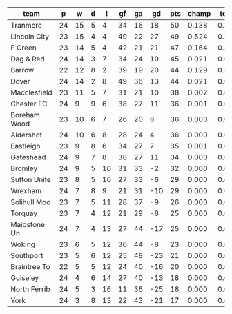 |     team     | p  | w  | d | l  | gf | ga | gd  | pts | champ | top2  | top3  | top4  |  5-7  | bot4  | bot3  | bot2  |
|--------------|----|----|---|----|----|----|-----|-----|-------|-------|-------|-------|-------|-------|-------|-------|
| Tranmere     | 24 | 15 | 5 |  4 | 34 | 16 |  18 |  50 | 0.138 | 0.354 | 0.568 | 0.746 | 0.226 | 0.000 | 0.000 | 0.000|
| Lincoln City | 23 | 15 | 4 |  4 | 49 | 22 |  27 |  49 | 0.524 | 0.743 | 0.876 | 0.943 | 0.054 | 0.000 | 0.000 | 0.000|
| F Green      | 23 | 14 | 5 |  4 | 42 | 21 |  21 |  47 | 0.164 | 0.396 | 0.605 | 0.772 | 0.199 | 0.000 | 0.000 | 0.000|
| Dag & Red    | 24 | 14 | 3 |  7 | 34 | 24 |  10 |  45 | 0.021 | 0.075 | 0.170 | 0.314 | 0.486 | 0.000 | 0.000 | 0.000|
| Barrow       | 22 | 12 | 8 |  2 | 39 | 19 |  20 |  44 | 0.129 | 0.331 | 0.536 | 0.711 | 0.251 | 0.000 | 0.000 | 0.000|
| Dover        | 24 | 14 | 2 |  8 | 49 | 36 |  13 |  44 | 0.021 | 0.082 | 0.181 | 0.331 | 0.489 | 0.000 | 0.000 | 0.000|
| Macclesfield | 23 | 11 | 5 |  7 | 31 | 21 |  10 |  38 | 0.002 | 0.009 | 0.027 | 0.071 | 0.355 | 0.000 | 0.000 | 0.000|
| Chester FC   | 24 |  9 | 9 |  6 | 38 | 27 |  11 |  36 | 0.001 | 0.003 | 0.009 | 0.027 | 0.204 | 0.000 | 0.000 | 0.000|
| Boreham Wood | 23 | 10 | 6 |  7 | 26 | 20 |   6 |  36 | 0.000 | 0.001 | 0.005 | 0.018 | 0.171 | 0.000 | 0.000 | 0.000|
| Aldershot    | 24 | 10 | 6 |  8 | 28 | 24 |   4 |  36 | 0.000 | 0.001 | 0.005 | 0.015 | 0.147 | 0.000 | 0.000 | 0.000|
| Eastleigh    | 23 |  9 | 8 |  6 | 34 | 27 |   7 |  35 | 0.001 | 0.003 | 0.013 | 0.033 | 0.226 | 0.000 | 0.000 | 0.000|
| Gateshead    | 24 |  9 | 7 |  8 | 38 | 27 |  11 |  34 | 0.000 | 0.002 | 0.005 | 0.019 | 0.162 | 0.000 | 0.000 | 0.000|
| Bromley      | 24 |  9 | 5 | 10 | 31 | 33 |  -2 |  32 | 0.000 | 0.000 | 0.000 | 0.001 | 0.018 | 0.004 | 0.002 | 0.001|
| Sutton Unite | 23 |  8 | 5 | 10 | 27 | 33 |  -6 |  29 | 0.000 | 0.000 | 0.000 | 0.000 | 0.008 | 0.017 | 0.006 | 0.002|
| Wrexham      | 24 |  7 | 8 |  9 | 21 | 31 | -10 |  29 | 0.000 | 0.000 | 0.000 | 0.000 | 0.003 | 0.035 | 0.014 | 0.004|
| Solihull Moo | 23 |  7 | 5 | 11 | 28 | 37 |  -9 |  26 | 0.000 | 0.000 | 0.000 | 0.000 | 0.001 | 0.083 | 0.038 | 0.014|
| Torquay      | 23 |  7 | 4 | 12 | 21 | 29 |  -8 |  25 | 0.000 | 0.000 | 0.000 | 0.000 | 0.001 | 0.066 | 0.029 | 0.010|
| Maidstone Un | 24 |  7 | 4 | 13 | 27 | 44 | -17 |  25 | 0.000 | 0.000 | 0.000 | 0.000 | 0.000 | 0.257 | 0.139 | 0.064|
| Woking       | 23 |  6 | 5 | 12 | 36 | 44 |  -8 |  23 | 0.000 | 0.000 | 0.000 | 0.000 | 0.000 | 0.156 | 0.086 | 0.039|
| Southport    | 23 |  5 | 6 | 12 | 25 | 48 | -23 |  21 | 0.000 | 0.000 | 0.000 | 0.000 | 0.000 | 0.620 | 0.457 | 0.283|
| Braintree To | 22 |  5 | 5 | 12 | 24 | 40 | -16 |  20 | 0.000 | 0.000 | 0.000 | 0.000 | 0.000 | 0.426 | 0.275 | 0.149|
| Guiseley     | 24 |  4 | 6 | 14 | 27 | 40 | -13 |  18 | 0.000 | 0.000 | 0.000 | 0.000 | 0.000 | 0.667 | 0.514 | 0.337|
| North Ferrib | 24 |  5 | 3 | 16 | 11 | 36 | -25 |  18 | 0.000 | 0.000 | 0.000 | 0.000 | 0.000 | 0.820 | 0.704 | 0.532|
| York         | 24 |  3 | 8 | 13 | 22 | 43 | -21 |  17 | 0.000 | 0.000 | 0.000 | 0.000 | 0.000 | 0.849 | 0.737 | 0.566|
